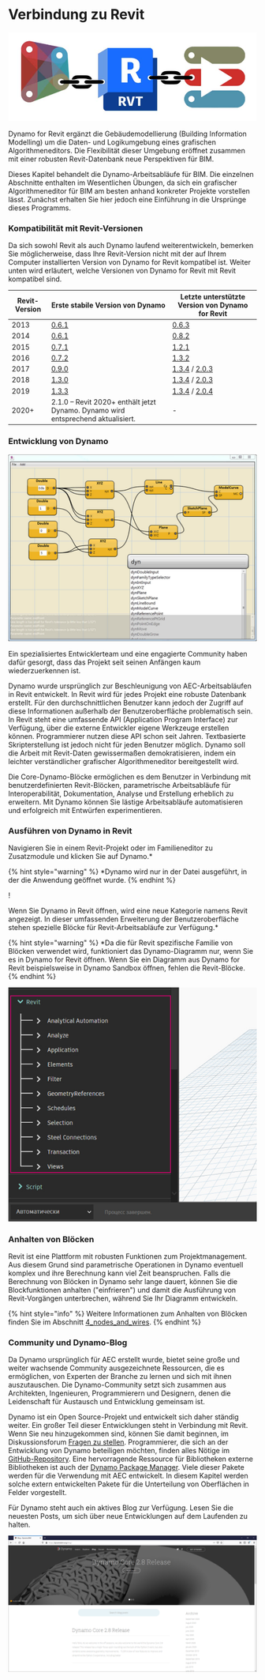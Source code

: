 # Verbindung zu Revit

![](images/1/revitconnectionlink.jpg)

Dynamo for Revit ergänzt die Gebäudemodellierung (Building Information Modelling) um die Daten- und Logikumgebung eines grafischen Algorithmeneditors. Die Flexibilität dieser Umgebung eröffnet zusammen mit einer robusten Revit-Datenbank neue Perspektiven für BIM.

Dieses Kapitel behandelt die Dynamo-Arbeitsabläufe für BIM. Die einzelnen Abschnitte enthalten im Wesentlichen Übungen, da sich ein grafischer Algorithmeneditor für BIM am besten anhand konkreter Projekte vorstellen lässt. Zunächst erhalten Sie hier jedoch eine Einführung in die Ursprünge dieses Programms.

### Kompatibilität mit Revit-Versionen

Da sich sowohl Revit als auch Dynamo laufend weiterentwickeln, bemerken Sie möglicherweise, dass Ihre Revit-Version nicht mit der auf Ihrem Computer installierten Version von Dynamo for Revit kompatibel ist. Weiter unten wird erläutert, welche Versionen von Dynamo for Revit mit Revit kompatibel sind.

| Revit-Version | Erste stabile Version von Dynamo                                                       | Letzte unterstützte Version von Dynamo for Revit                                                                                                                                |
| ------------- | --------------------------------------------------------------------------------- | ---------------------------------------------------------------------------------------------------------------------------------------------------------------------- |
| 2013          | [0.6.1](http://dyn-builds-data.s3-us-west-2.amazonaws.com/DynamoInstall0.6.1.exe) | [0.6.3](http://dyn-builds-data.s3-us-west-2.amazonaws.com/DynamoInstall0.6.3.exe)                                                                                      |
| 2014          | [0.6.1](http://dyn-builds-data.s3-us-west-2.amazonaws.com/DynamoInstall0.6.1.exe) | [0.8.2](http://dyn-builds-data.s3-us-west-2.amazonaws.com/DynamoInstall0.8.2.exe)                                                                                      |
| 2015          | [0.7.1](http://dyn-builds-data.s3-us-west-2.amazonaws.com/DynamoInstall0.7.1.exe) | [1.2.1](http://dyn-builds-data.s3-us-west-2.amazonaws.com/DynamoInstall1.2.1.exe)                                                                                      |
| 2016          | [0.7.2](http://dyn-builds-data.s3-us-west-2.amazonaws.com/DynamoInstall0.7.2.exe) | [1.3.2](http://dyn-builds-data.s3-us-west-2.amazonaws.com/DynamoInstall1.3.2.exe)                                                                                      |
| 2017          | [0.9.0](http://dyn-builds-data.s3-us-west-2.amazonaws.com/DynamoInstall0.9.0.exe) | [1.3.4](http://dyn-builds-data.s3-us-west-2.amazonaws.com/DynamoInstall1.3.4.exe) / [2.0.3](https://dyn-builds-data.s3-us-west-2.amazonaws.com/DynamoInstall2.0.3.exe) |
| 2018          | [1.3.0](http://dyn-builds-data.s3-us-west-2.amazonaws.com/DynamoInstall1.3.0.exe) | [1.3.4](http://dyn-builds-data.s3-us-west-2.amazonaws.com/DynamoInstall1.3.4.exe) / [2.0.3](https://dyn-builds-data.s3-us-west-2.amazonaws.com/DynamoInstall2.0.3.exe) |
| 2019          | [1.3.3](http://dyn-builds-data.s3-us-west-2.amazonaws.com/DynamoInstall1.3.3.exe) | [1.3.4](http://dyn-builds-data.s3-us-west-2.amazonaws.com/DynamoInstall1.3.4.exe) / [2.0.4](https://dyn-builds-data.s3-us-west-2.amazonaws.com/DynamoInstall2.0.4.exe) |
| 2020+         | 2.1.0 – Revit 2020+ enthält jetzt Dynamo. Dynamo wird entsprechend aktualisiert.      | -                                                                                                                                                                    |

### Entwicklung von Dynamo

![Verlauf](images/1/earlyScreenshot.jpg)

Ein spezialisiertes Entwicklerteam und eine engagierte Community haben dafür gesorgt, dass das Projekt seit seinen Anfängen kaum wiederzuerkennen ist.

Dynamo wurde ursprünglich zur Beschleunigung von AEC-Arbeitsabläufen in Revit entwickelt. In Revit wird für jedes Projekt eine robuste Datenbank erstellt. Für den durchschnittlichen Benutzer kann jedoch der Zugriff auf diese Informationen außerhalb der Benutzeroberfläche problematisch sein. In Revit steht eine umfassende API (Application Program Interface) zur Verfügung, über die externe Entwickler eigene Werkzeuge erstellen können. Programmierer nutzen diese API schon seit Jahren. Textbasierte Skripterstellung ist jedoch nicht für jeden Benutzer möglich. Dynamo soll die Arbeit mit Revit-Daten gewissermaßen demokratisieren, indem ein leichter verständlicher grafischer Algorithmeneditor bereitgestellt wird.

Die Core-Dynamo-Blöcke ermöglichen es dem Benutzer in Verbindung mit benutzerdefinierten Revit-Blöcken, parametrische Arbeitsabläufe für Interoperabilität, Dokumentation, Analyse und Erstellung erheblich zu erweitern. Mit Dynamo können Sie lästige Arbeitsabläufe automatisieren und erfolgreich mit Entwürfen experimentieren.

### Ausführen von Dynamo in Revit

Navigieren Sie in einem Revit-Projekt oder im Familieneditor zu Zusatzmodule und klicken Sie auf Dynamo.*

{% hint style="warning" %}
 *Dynamo wird nur in der Datei ausgeführt, in der die Anwendung geöffnet wurde. 
{% endhint %}

\![](<images/1/launchdynamofromrevit (1).jpg>)

Wenn Sie Dynamo in Revit öffnen, wird eine neue Kategorie namens Revit angezeigt. In dieser umfassenden Erweiterung der Benutzeroberfläche stehen spezielle Blöcke für Revit-Arbeitsabläufe zur Verfügung.*

{% hint style="warning" %}
 *Da die für Revit spezifische Familie von Blöcken verwendet wird, funktioniert das Dynamo-Diagramm nur, wenn Sie es in Dynamo for Revit öffnen. Wenn Sie ein Diagramm aus Dynamo for Revit beispielsweise in Dynamo Sandbox öffnen, fehlen die Revit-Blöcke. 
{% endhint %}

![](images/1/revitconnection-runningdynamoinrevit02.jpg)

### Anhalten von Blöcken

Revit ist eine Plattform mit robusten Funktionen zum Projektmanagement. Aus diesem Grund sind parametrische Operationen in Dynamo eventuell komplex und ihre Berechnung kann viel Zeit beanspruchen. Falls die Berechnung von Blöcken in Dynamo sehr lange dauert, können Sie die Blockfunktionen anhalten ("einfrieren") und damit die Ausführung von Revit-Vorgängen unterbrechen, während Sie Ihr Diagramm entwickeln.

{% hint style="info" %}
 Weitere Informationen zum Anhalten von Blöcken finden Sie im Abschnitt [4_nodes_and_wires](../4\_nodes\_and\_wires/ "Blöcke und Drähte"). 
{% endhint %}

### Community und Dynamo-Blog

Da Dynamo ursprünglich für AEC erstellt wurde, bietet seine große und weiter wachsende Community ausgezeichnete Ressourcen, die es ermöglichen, von Experten der Branche zu lernen und sich mit ihnen auszutauschen. Die Dynamo-Community setzt sich zusammen aus Architekten, Ingenieuren, Programmierern und Designern, denen die Leidenschaft für Austausch und Entwicklung gemeinsam ist.

Dynamo ist ein Open Source-Projekt und entwickelt sich daher ständig weiter. Ein großer Teil dieser Entwicklungen steht in Verbindung mit Revit. Wenn Sie neu hinzugekommen sind, können Sie damit beginnen, im Diskussionsforum [Fragen zu stellen](http://dynamobim.org/forums/forum/dyn/). Programmierer, die sich an der Entwicklung von Dynamo beteiligen möchten, finden alles Nötige im [GitHub-Repository](https://github.com/DynamoDS/Dynamo). Eine hervorragende Ressource für Bibliotheken externe Bibliotheken ist auch der [Dynamo Package Manager](http://dynamopackages.com). Viele dieser Pakete werden für die Verwendung mit AEC entwickelt. In diesem Kapitel werden solche extern entwickelten Pakete für die Unterteilung von Oberflächen in Felder vorgestellt.

Für Dynamo steht auch ein aktives Blog zur Verfügung. Lesen Sie die neuesten Posts, um sich über neue Entwicklungen auf dem Laufenden zu halten.

![Blog](images/1/blog.png)
